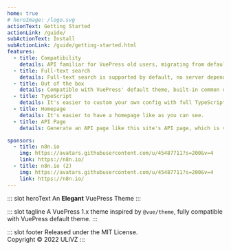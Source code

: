 ```yaml
---
home: true
# heroImage: /logo.svg
actionText: Getting Started
actionLink: /guide/
subActionText: Install
subActionLink: /guide/getting-started.html
features:
  - title: Compatibility
    details: API familiar for VuePress old users, migrating from default theme is almost no costing.
  - title: Full-text search
    details: Full-text search is supported by default, no server dependency, distinguishing locales.
  - title: Out of the box
    details: Compatible with VuePress' default theme, built-in common documentation features.
  - title: TypeScript
    details: It's easier to custom your own config with full TypeScript support.
  - title: Homepage
    details: It's easier to have a homepage like as you can see.
  - title: API Page
    details: Generate an API page like this site's API page, which is very useful to index APIs.

sponsors:
  - title: n8n.io
    img: https://avatars.githubusercontent.com/u/45487711?s=200&v=4
    link: https://n8n.io/
  - title: n8n.io (2)
    img: https://avatars.githubusercontent.com/u/45487711?s=200&v=4
    link: https://n8n.io/
---
```


::: slot heroText
An <b class="gradient">Elegant</b> VuePress Theme
:::

::: slot tagline
A VuePress 1.x theme inspired by `@vue/theme`, fully compatible with VuePress default theme.
:::

::: slot footer
Released under the MIT License.<br>
Copyright © 2022 ULIVZ
:::

